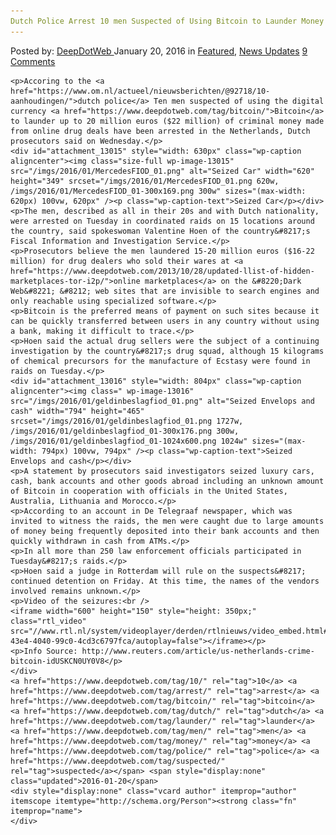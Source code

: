 ```yaml
---
Dutch Police Arrest 10 men Suspected of Using Bitcoin to Launder Money
---
```

<article class="post-listing post-13013 post type-post status-publish format-standard has-post-thumbnail hentry  tag-545 tag-arrest tag-bitcoin tag-dutch tag-launder tag-men tag-money tag-police tag-suspected">
    <div class="post-inner">
        <span>Posted by: <a href="https://www.deepdotweb.com/author/admin/" title="">DeepDotWeb </a></span>
    <span>January 20, 2016</span>
    <span>in <a href="https://www.deepdotweb.com/category/deepdot-news/" rel="category tag">Featured</a>, <a href="https://www.deepdotweb.com/category/news-updates/" rel="category tag">News Updates</a></span>
    <span><a href="https://www.deepdotweb.com/2016/01/20/dutch-police-arrest-10-men-suspected-of-using-bitcoin-to-launder-money/#comments">9 Comments</a></span>
    </p>
    <div class="clear"></div>
    
    <p>Accoring to the <a href="https://www.om.nl/actueel/nieuwsberichten/@92718/10-aanhoudingen/">dutch police</a> Ten men suspected of using the digital currency <a href="https://www.deepdotweb.com/tag/bitcoin/">Bitcoin</a> to launder up to 20 million euros ($22 million) of criminal money made from online drug deals have been arrested in the Netherlands, Dutch prosecutors said on Wednesday.</p>
    <div id="attachment_13015" style="width: 630px" class="wp-caption aligncenter"><img class="size-full wp-image-13015" src="/imgs/2016/01/MercedesFIOD_01.png" alt="Seized Car" width="620" height="349" srcset="/imgs/2016/01/MercedesFIOD_01.png 620w, /imgs/2016/01/MercedesFIOD_01-300x169.png 300w" sizes="(max-width: 620px) 100vw, 620px" /><p class="wp-caption-text">Seized Car</p></div>
    <p>The men, described as all in their 20s and with Dutch nationality, were arrested on Tuesday in coordinated raids on 15 locations around the country, said spokeswoman Valentine Hoen of the country&#8217;s Fiscal Information and Investigation Service.</p>
    <p>Prosecutors believe the men laundered 15-20 million euros ($16-22 million) for drug dealers who sold their wares at <a href="https://www.deepdotweb.com/2013/10/28/updated-llist-of-hidden-marketplaces-tor-i2p/">online marketplaces</a> on the &#8220;Dark Web&#8221; &#8212; web sites that are invisible to search engines and only reachable using specialized software.</p>
    <p>Bitcoin is the preferred means of payment on such sites because it can be quickly transferred between users in any country without using a bank, making it difficult to trace.</p>
    <p>Hoen said the actual drug sellers were the subject of a continuing investigation by the country&#8217;s drug squad, although 15 kilograms of chemical precursors for the manufacture of Ecstasy were found in raids on Tuesday.</p>
    <div id="attachment_13016" style="width: 804px" class="wp-caption aligncenter"><img class=" wp-image-13016" src="/imgs/2016/01/geldinbeslagfiod_01.png" alt="Seized Envelops and cash" width="794" height="465" srcset="/imgs/2016/01/geldinbeslagfiod_01.png 1727w, /imgs/2016/01/geldinbeslagfiod_01-300x176.png 300w, /imgs/2016/01/geldinbeslagfiod_01-1024x600.png 1024w" sizes="(max-width: 794px) 100vw, 794px" /><p class="wp-caption-text">Seized Envelops and cash</p></div>
    <p>A statement by prosecutors said investigators seized luxury cars, cash, bank accounts and other goods abroad including an unknown amount of Bitcoin in cooperation with officials in the United States, Australia, Lithuania and Morocco.</p>
    <p>According to an account in De Telegraaf newspaper, which was invited to witness the raids, the men were caught due to large amounts of money being frequently deposited into their bank accounts and then quickly withdrawn in cash from ATMs.</p>
    <p>In all more than 250 law enforcement officials participated in Tuesday&#8217;s raids.</p>
    <p>Hoen said a judge in Rotterdam will rule on the suspects&#8217; continued detention on Friday. At this time, the names of the vendors involved remains unknown.</p>
    <p>Video of the seizures:<br />
    <iframe width="600" height="150" style="height: 350px;" class="rtl_video" src="//www.rtl.nl/system/videoplayer/derden/rtlnieuws/video_embed.html#uuid=848c7729-43e4-4040-99c0-4cd3c6797fca/autoplay=false"></iframe></p>
    <p>Info Source: http://www.reuters.com/article/us-netherlands-crime-bitcoin-idUSKCN0UY0V8</p>
    </div>
    <a href="https://www.deepdotweb.com/tag/10/" rel="tag">10</a> <a href="https://www.deepdotweb.com/tag/arrest/" rel="tag">arrest</a> <a href="https://www.deepdotweb.com/tag/bitcoin/" rel="tag">bitcoin</a> <a href="https://www.deepdotweb.com/tag/dutch/" rel="tag">dutch</a> <a href="https://www.deepdotweb.com/tag/launder/" rel="tag">launder</a> <a href="https://www.deepdotweb.com/tag/men/" rel="tag">men</a> <a href="https://www.deepdotweb.com/tag/money/" rel="tag">money</a> <a href="https://www.deepdotweb.com/tag/police/" rel="tag">police</a> <a href="https://www.deepdotweb.com/tag/suspected/" rel="tag">suspected</a></span> <span style="display:none" class="updated">2016-01-20</span>
    <div style="display:none" class="vcard author" itemprop="author" itemscope itemtype="http://schema.org/Person"><strong class="fn" itemprop="name">
    </div>
</article>

